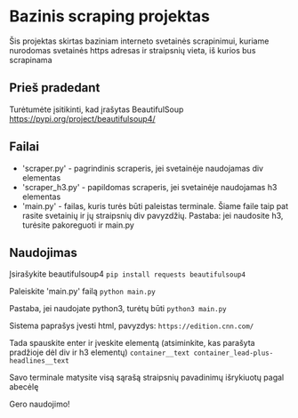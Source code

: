 # Bazinis scraping projektas

Šis projektas skirtas baziniam interneto svetainės scrapinimui, kuriame nurodomas svetainės https adresas ir straipsnių vieta, iš kurios bus scrapinama

## Prieš pradedant

Turėtumėte įsitikinti, kad įrašytas BeautifulSoup https://pypi.org/project/beautifulsoup4/ 

## Failai
- 'scraper.py' - pagrindinis scraperis, jei svetainėje naudojamas div elementas
- 'scraper_h3.py' - papildomas scraperis, jei svetainėje naudojamas h3 elementas
- 'main.py' - failas, kuris turės būti paleistas terminale. Šiame faile taip pat rasite svetainių ir jų straipsnių div pavyzdžių. Pastaba: jei naudosite h3, turėsite pakoreguoti ir main.py

## Naudojimas

Įsirašykite beautifulsoup4
```pip install requests beautifulsoup4```

Paleiskite 'main.py' failą
```python main.py```

Pastaba, jei naudojate python3, turėtų būti
```python3 main.py```

Sistema paprašys įvesti html, pavyzdys:
```https://edition.cnn.com/```

Tada spauskite enter ir įveskite elementą (atsiminkite, kas parašyta pradžioje dėl div ir h3 elementų)
```container__text container_lead-plus-headlines__text```

Savo terminale matysite visą sąrašą straipsnių pavadinimų išrykiuotų pagal abecėlę

Gero naudojimo!
